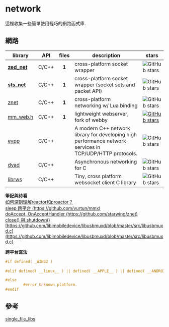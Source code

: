 # network
這裡收集一些簡單使用輕巧的網路函式庫.  

## 網路
| library                                                               | API |files| description | stars
| --------------------------------------------------------------------- |:---:|:---:| ----------- | -----------
|**[zed_net](https://github.com/Smilex/zed_net)**                       |C/C++|**1**| cross-platform socket wrapper | ![GitHub stars](https://img.shields.io/github/stars/Smilex/zed_net.svg?style=social&label=Star)
|**[sts_net](https://github.com/kieselsteini/sts)**                     |C/C++|**1**| cross-platform socket wrapper (socket sets and packet API) | ![GitHub stars](https://img.shields.io/github/stars/kieselsteini/sts.svg?style=social&label=Star)
|  [znet](https://github.com/starwing/znet)                             |C/C++|**1**| cross-platform networking w/ Lua binding | ![GitHub stars](https://img.shields.io/github/stars/starwing/znet.svg?style=social&label=Star)
|  [mm_web.h](https://github.com/vurtun/mmx)                            |C/C++|**1**| lightweight webserver, fork of webby | [![GitHub stars](https://img.shields.io/github/stars/vurtun/mmx.svg?style=social&label=Star)](https://github.com/vurtun/mmx)
|  [evpp](https://github.com/Qihoo360/evpp)                             |C/C++|     | A modern C++ network library for developing high performance network services in TCP/UDP/HTTP protocols. | ![GitHub stars](https://img.shields.io/github/stars/Qihoo360/evpp.svg?style=social&label=Star)
|  [dyad](https://github.com/rxi/dyad)                                  |C/C++|     | Asynchronous networking for C | ![GitHub stars](https://img.shields.io/github/stars/rxi/dyad.svg?style=social&label=Star)
|  [librws](https://github.com/OlehKulykov/librws)                      |C/C++|     | Tiny, cross platform websocket client C library | ![GitHub stars](https://img.shields.io/github/stars/OlehKulykov/librws.svg?style=social&label=Star)

**筆記與待看**  
[如何深刻理解reactor和proactor？](https://www.zhihu.com/question/26943938)  
[sleep 跨平台 (https://github.com/vurtun/mmx)](https://github.com/vurtun/mmx/blob/f0ef47edc2077bc498880f7d3032c37e68f79219/tests/web_test.c#L52)  
[doAccept, OnAcceptHandler (https://github.com/starwing/znet)](https://github.com/starwing/znet/blob/2e0efcb2e937cec098d5366d95fd01b8a1b01324/znet.hpp#L93)  
[close() 與 shutdown()](http://beej-zhtw.netdpi.net/05-system-call-or-bust/5-9-close-and-shutdown)  
[https://github.com/libimobiledevice/libusbmuxd/blob/master/src/libusbmuxd.c](https://github.com/libimobiledevice/libusbmuxd/blob/master/src/libusbmuxd.c)  

**跨平台寫法**  
```c
#if defined( _WIN32 )
    
#elif defined( __linux__ ) || defined( __APPLE__ ) || defined( __ANDROID__ )

#else 
        #error Unknown platform.
#endif
```

## 參考
[single_file_libs](https://github.com/nothings/single_file_libs)  
